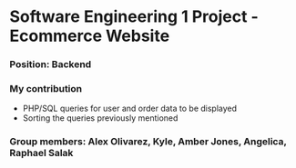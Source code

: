 # Software Engineering 1 Project - Ecommerce Website
### Position: Backend  
### My contribution 
* PHP/SQL queries for user and order data to be displayed
* Sorting the queries previously mentioned
### Group members: Alex Olivarez, Kyle, Amber Jones, Angelica, Raphael Salak
